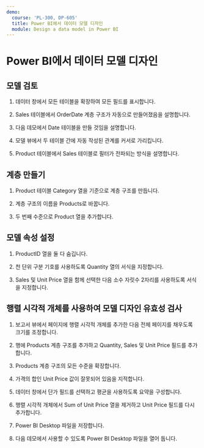 ```yaml
---
demo:
  course: 'PL-300, DP-605'
  title: Power BI에서 데이터 모델 디자인
  module: Design a data model in Power BI
---
```

# Power BI에서 데이터 모델 디자인

## 모델 검토

1. 데이터 창에서 모든 테이블을 확장하여 모든 필드를 표시합니다.

1. Sales 테이블에서 OrderDate 계층 구조가 자동으로 만들어졌음을 설명합니다.

1. 다음 데모에서 Date 테이블을 만들 것임을 설명합니다.

1. 모델 뷰에서 두 테이블 간에 자동 작성된 관계를 커서로 가리킵니다.

1. Product 테이블에서 Sales 테이블로 필터가 전파되는 방식을 설명합니다.

## 계층 만들기

1. Product 테이블 Category 열을 기준으로 계층 구조를 만듭니다.

1. 계층 구조의 이름을 Products로 바꿉니다.

1. 두 번째 수준으로 Product 열을 추가합니다.

## 모델 속성 설정

1. ProductID 열을 둘 다 숨깁니다.

1. 천 단위 구분 기호를 사용하도록 Quantity 열의 서식을 지정합니다.

1. Sales 및 Unit Price 열을 함께 선택한 다음 소수 자릿수 2자리를 사용하도록 서식을 지정합니다.

## 행렬 시각적 개체를 사용하여 모델 디자인 유효성 검사

1. 보고서 뷰에서 페이지에 행렬 시각적 개체를 추가한 다음 전체 페이지를 채우도록 크기를 조정합니다.

1. 행에 Products 계층 구조를 추가하고 Quantity, Sales 및 Unit Price 필드를 추가합니다.

1. Products 계층 구조의 모든 수준을 확장합니다.

1. 가격의 합인 Unit Price 값이 잘못되어 있음을 지적합니다.

1. 데이터 창에서 단가 필드를 선택하고 평균을 사용하도록 요약을 구성합니다.

1. 행렬 시각적 개체에서 Sum of Unit Price 열을 제거하고 Unit Price 필드를 다시 추가합니다.

1. Power BI Desktop 파일을 저장합니다.

1. 다음 데모에서 사용할 수 있도록 Power BI Desktop 파일을 열어 둡니다.
